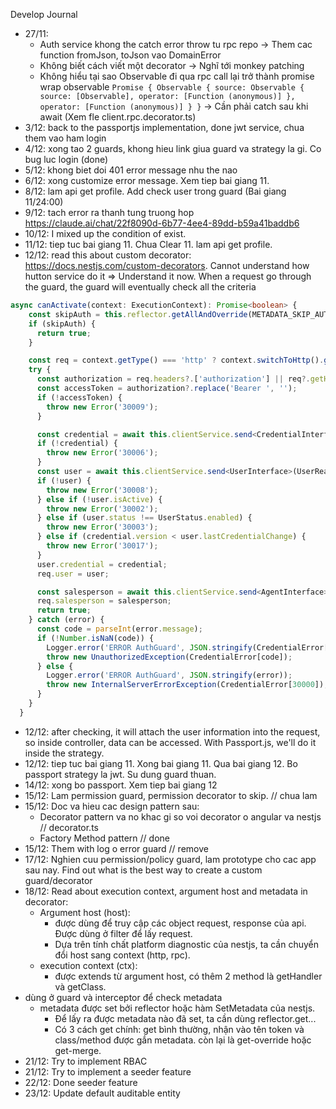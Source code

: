 Develop Journal

- 27/11:
    + Auth service khong the catch error throw tu rpc repo -> Them cac function fromJson, toJson vao DomainError
    + Không biết cách viết một decorator -> Nghĩ tới monkey patching
    + Không hiểu tại sao Observable đi qua rpc call lại trở thành promise wrap observable ``` Promise {
    Observable {
        source: Observable {
          source: [Observable],
          operator: [Function (anonymous)]
        },
        operator: [Function (anonymous)]
    }
} ``` -> Cần phải catch sau khi await (Xem fle client.rpc.decorator.ts)
- 3/12: back to the passportjs implementation, done jwt service, chua them vao ham login
- 4/12: xong tao 2 guards, khong hieu link giua guard va strategy la gi. Co bug luc login (done)
- 5/12: khong biet doi 401 error message nhu the nao
- 6/12: xong customize error message. Xem tiep bai giang 11.
- 8/12: lam api get profile. Add check user trong guard (Bai giang 11/24:00)
- 9/12: tach error ra thanh tung truong hop https://claude.ai/chat/22f8090d-6b77-4ee4-89dd-b59a41baddb6
- 10/12: I mixed up the condition of exist.
- 11/12: tiep tuc bai giang 11. Chua Clear 11. lam api get profile.
- 12/12: read this about custom decorator: https://docs.nestjs.com/custom-decorators. Cannot understand how hutton service do it => Understand it now. When a request go through the guard, the guard will eventually check all the criteria

```typescript
async canActivate(context: ExecutionContext): Promise<boolean> {
    const skipAuth = this.reflector.getAllAndOverride(METADATA_SKIP_AUTH, [context.getClass(), context.getHandler()]);
    if (skipAuth) {
      return true;
    }

    const req = context.getType() === 'http' ? context.switchToHttp().getRequest() : context.switchToRpc().getContext();
    try {
      const authorization = req.headers?.['authorization'] || req?.getHeaders?.()?.headers?.get('authorization')[0] || '';
      const accessToken = authorization?.replace('Bearer ', '');
      if (!accessToken) {
        throw new Error('30009');
      }

      const credential = await this.clientService.send<CredentialInterface>(AuthVerifyAccessTokenAction.create({ accessToken }));
      if (!credential) {
        throw new Error('30006');
      }
      const user = await this.clientService.send<UserInterface>(UserReadByIdAction.create({ id: credential?.sourceId }));
      if (!user) {
        throw new Error('30008');
      } else if (!user.isActive) {
        throw new Error('30002');
      } else if (user.status !== UserStatus.enabled) {
        throw new Error('30003');
      } else if (credential.version < user.lastCredentialChange) {
        throw new Error('30017');
      }
      user.credential = credential;
      req.user = user;

      const salesperson = await this.clientService.send<AgentInterface>(SalespersonReadByUserIdAction.create({ userId: credential.sourceId }));
      req.salesperson = salesperson;
      return true;
    } catch (error) {
      const code = parseInt(error.message);
      if (!Number.isNaN(code)) {
        Logger.error('ERROR AuthGuard', JSON.stringify(CredentialError[code]));
        throw new UnauthorizedException(CredentialError[code]);
      } else {
        Logger.error('ERROR AuthGuard', JSON.stringify(error));
        throw new InternalServerErrorException(CredentialError[30000]);
      }
    }
  }
  ```
 - 12/12: after checking, it will attach the user information into the request, so inside controller, data can be accessed. With Passport.js, we'll do it inside the strategy.
 - 12/12: tiep tuc bai giang 11. Xong bai giang 11. Qua bai giang 12. Bo passport strategy la jwt. Su dung guard thuan.
 - 14/12: xong bo passport. Xem tiep bai giang 12
 - 15/12: Lam permission guard, permission decorator to skip. // chua lam
 - 15/12: Doc va hieu cac design pattern sau:
   - Decorator pattern va no khac gi so voi decorator o angular va nestjs // decorator.ts
   - Factory Method pattern // done
- 15/12: Them with log o error guard // remove
- 17/12: Nghien cuu permission/policy guard, lam prototype cho cac app sau nay. Find out what is the best way to create a custom guard/decorator
- 18/12: Read about execution context, argument host and metadata in decorator:
  - Argument host (host): 
    - được dùng để truy cập các object request, response của api. Được dùng ở filter để lấy request. 
    - Dựa trên tính chất platform diagnostic của nestjs, ta cần chuyển đổi host sang context (http, rpc).
  - execution context (ctx):
    - được extends từ argument host, có thêm 2 method là getHandler và getClass.
- dùng ở guard và interceptor để check metadata
  - metadata được set bởi reflector hoặc hàm SetMetadata của nestjs.
      - Để lấy ra được metadata nào đã set, ta cần dùng reflector.get...
      - Có 3 cách get chính: get bình thường, nhận vào tên token và class/method được gắn metadata. còn lại là get-override hoặc get-merge.
- 21/12: Try to implement RBAC
- 21/12: Try to implement a seeder feature
- 22/12: Done seeder feature
- 23/12: Update default auditable entity
